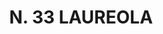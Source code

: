 ---
title: "N. 33 LAUREOLA"
plant-name: "N. 33"
plant-number: "033"
plant-img1: "/assets/img/plant033_verso.jpg"
plant-img2: "/assets/img/plant033.jpg"
plant-xml: "/assets/xml/plant033.xml"
plant-title: "N. 33 LAUREOLA"
plant-taxon-link: "http://www.worldfloraonline.org/taxon/wfo-0000637701"
plant-taxon-content: "[Daphne Laureola L.]"
layout: single-xml
---